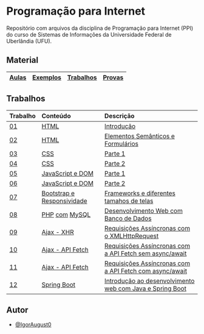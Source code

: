 # Programação para Internet

Repositório com arquivos da disciplina de Programação para Internet (PPI) do curso de Sistemas de Informações da Universidade Federal de Uberlândia (UFU).

## Material

| [Aulas](https://igoraugusto.me/PPI/files/aulas/) | [Exemplos](https://igoraugusto.me/PPI/files/exemplos/) | [Trabalhos](https://igoraugusto.me/PPI/files/trabalhos/) | [Provas](https://igoraugusto.me/PPI/files/provas/) |
| :---------- | :--------- | :--------- | :--------- |

## Trabalhos

| Trabalho   | Conteúdo |  Descrição |
| :---------- | :--------- | :--------- |
| [01](https://igoraugusto.me/PPI/trabalho01/) | [HTML](https://igoraugusto.me/PPI/files/aulas/PPI-Modulo1-HTML.pdf) |  [Introdução](https://igoraugusto.me/PPI/files/trabalhos/Trabalho01-HTML-Introducao.pdf) |
| [02](https://igoraugusto.me/PPI/trabalho02/) | [HTML](https://igoraugusto.me/PPI/files/aulas/PPI-Modulo1-HTML.pdf) | [Elementos Semânticos e Formulários](https://igoraugusto.me/PPI/files/trabalhos/Trabalho02-HTML-layout-forms.pdf)  |
| [03](https://igoraugusto.me/PPI/trabalho03/) | [CSS](https://igoraugusto.me/PPI/files/aulas/PPI-Modulo2-CSS-Parte1.pdf)  | [Parte 1](https://igoraugusto.me/PPI/files/trabalhos/Trabalho03-CSS-Parte1.pdf) |
| [04](https://igoraugusto.me/PPI/trabalho04/) | [CSS](https://igoraugusto.me/PPI/files/aulas/PPI-Modulo2-CSS-Parte2.pdf)  | [Parte 2](https://igoraugusto.me/PPI/files/trabalhos/Trabalho04-CSS-Parte2.pdf) |
| [05](https://igoraugusto.me/PPI/trabalho05/) | [JavaScript e DOM](https://igoraugusto.me/PPI/files/aulas/PPI-Modulo3-JavaScript.pdf) | [Parte 1](https://igoraugusto.me/PPI/files/trabalhos/Trabalho05-JavaScript-Parte1.pdf) |
| [06](https://igoraugusto.me/PPI/trabalho06/) | [JavaScript e DOM](https://igoraugusto.me/PPI/files/aulas/PPI-Modulo3-JavaScript.pdf) | [Parte 2](https://igoraugusto.me/PPI/files/trabalhos/Trabalho06-JavaScript-Parte2.pdf) |
| [07](https://igoraugusto.me/PPI/trabalho07/) | [Bootstrap e Responsividade](https://igoraugusto.me/PPI/files/aulas/PPI-Modulo4-Bootstrap-Responsividade.pdf) | [Frameworks e diferentes tamahos de telas](https://igoraugusto.me/PPI/files/trabalhos/Trabalho07-Bootstrap-Responsividade.pdf) |
| [08](https://igoraugusto.me/PPI/trabalho08/) |  [PHP](https://igoraugusto.me/PPI/files/aulas/PPI-Modulo5-PHP.pdf) [com]() [MySQL](https://igoraugusto.me/PPI/files/aulas/PPI-Modulo6-MySQL-PHP.pdf) | [Desenvolvimento Web com Banco de Dados](https://igoraugusto.me/PPI/files/trabalhos/Trabalho08-WebDinamica-MySQL.pdf) |
| [09](https://igoraugusto.me/PPI/trabalho09/) |  [Ajax - XHR](https://igoraugusto.me/PPI/files/aulas/PPI-Modulo7-AJAX-Parte1.pdf) | [Requisições Assíncronas com o XMLHttpRequest](https://igoraugusto.me/PPI/files/trabalhos/Trabalho09-Ajax-XHR.pdf) |
| [10](https://igoraugusto.me/PPI/trabalho10/) |  [Ajax - API Fetch](https://igoraugusto.me/PPI/files/aulas/PPI-Modulo7-AJAX-Parte2.pdf) | [Requisições Assíncronas com a API Fetch sem async/await](https://igoraugusto.me/PPI/files/trabalhos/Trabalho10-Ajax-Fetch.pdf) |
| [11](https://igoraugusto.me/PPI/trabalho11/) |  [Ajax - API Fetch](https://igoraugusto.me/PPI/files/aulas/PPI-Modulo7-AJAX-Parte2.pdf) | [Requisições Assíncronas com a API Fetch com async/await](https://igoraugusto.me/PPI/files/trabalhos/Trabalho11-Fetch-Await-Sessao.pdf) |
| [12](https://github.com/IgorAugust0/PPI/tree/main/trabalho12/demo/src/main) |  [Spring Boot](https://igoraugusto.me/PPI/files/aulas/PPI-Modulo11-Intro-Web-Services.pdf) | [Introdução ao desenvolvimento web com Java e Spring Boot](https://igoraugusto.me/PPI/files/trabalhos/Trabalho12-Intro-Spring.pdf) |

## Autor

- [@IgorAugust0](https://github.com/IgorAugust0)

